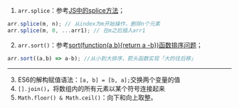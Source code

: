 1. `arr.splice`：参考[JS中的splice方法](https://www.cnblogs.com/tian874540961/p/10246332.html)；

```js
arr.splice(m, n); // 从index为m开始操作，删除n个元素
arr.splice(m, 0, ...arr1); // 在m之后插入arr1
```

2. `arr.sort()`：参考[sort(function(a,b){return a -b})函数排序问题](https://blog.csdn.net/qq_43058026/article/details/104531495)；

```js
arr.sort((a,b) => a-b); //从小到大排序，箭头函数实现「大的往后移」
```

****

3. ES6的解构赋值语法：`[a, b] = [b, a];`交换两个变量的值
4. `[].join()`，将数组内的所有元素以某个符号连接起来
5. `Math.floor() & Math.ceil()`：向下和向上取整。


